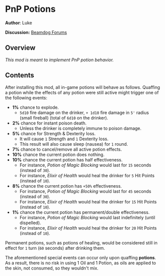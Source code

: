 # PnP Potions
**Author**: Luke

**Discussion:** [Beamdog Forums](https://forums.beamdog.com/discussion/82300/)

## Overview
*This mod is meant to implement PnP potion behavior.*
## Contents
After installing this mod, all in-game potions will behave as follows.
Quaffing a potion while the effects of any potion were still active might trigger one of the following events:
- **1%** chance to explode.
	- `5d10` fire damage on the drinker, `+ 1d10` fire damage in `5'` radius (small fireball) (total of `6d10` on the drinker).
- **2%** chance for instant poison death.
	- Unless the drinker is completely immune to poison damage.
- **5%** chance for Strength & Dexterity loss.
	- It will cause `1` Strength and `1` Dexterity loss.
	- This result will also cause sleep (nausea) for `1` round.
- **7%** chance to cancel/remove all active potion effects.
- **10%** chance the current potion does nothing.
- **10%** chance the current potion has half effectiveness.
	- For instance, *Potion of Magic Blocking* would last for `15` seconds (instead of `30`).
	- For instance, *Elixir of Health* would heal the drinker for `5` Hit Points (instead of `10`).
- **8%** chance the current potion has `+50%` effectiveness.
	- For instance, *Potion of Magic Blocking* would last for `45` seconds (instead of `30`).
	- For instance, *Elixir of Health* would heal the drinker for `15` Hit Points (instead of `10`).
- **1%** chance the current potion has permanent/double effectiveness.
	- For instance, *Potion of Magic Blocking* would last indefinitely (until dispelled).
	- For instance, *Elixir of Health* would heal the drinker for `20` Hit Points (instead of `10`).

Permanent potions, such as potions of healing, would be considered still in effect for `1` turn (`60` seconds) after drinking them.

The aforementioned special events can occur only upon quaffing **potions**.
As a result, there is no risk in using 1 Oil and 1 Potion, as oils are applied to the skin, not consumed, so they wouldn't mix.